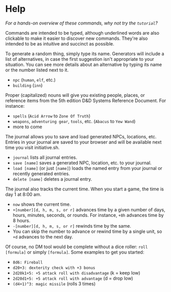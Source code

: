 # Help

_For a hands-on overview of these commands, why not try the `tutorial`?_

Commands are intended to be typed, although underlined words are also clickable
to make it easier to discover new commands. They're also intended to be as
intuitive and succinct as possible.

To generate a random thing, simply type its name. Generators will include a list
of alternatives, in case the first suggestion isn't appropriate to your
situation. You can see more details about an alternative by typing its name or
the number listed next to it.

* `npc` (`human`, `elf`, etc.)
* `building` (`inn`)

Proper (capitalized) nouns will give you existing people, places, or reference
items from the 5th edition D&D Systems Reference Document. For instance:

* `spells` (`Acid Arrow` to `Zone Of Truth`)
* `weapons`, `adventuring gear`, `tools`, etc. (`Abacus` to `Yew Wand`)
* more to come

The journal allows you to save and load generated NPCs, locations, etc. Entries
in your journal are saved to your browser and will be available next time you
visit initiative.sh.

* `journal` lists all journal entries.
* `save [name]` saves a generated NPC, location, etc. to your journal.
* `load [name]` (or just `[name]`) loads the named entry from your journal or
  recently generated entries.
* `delete [name]` deletes a journal entry.

The journal also tracks the current time. When you start a game, the time is day
1 at 8:00 am.

* `now` shows the current time.
* `+[number][d, h, m, s, or r]` advances time by a given number of days, hours,
  minutes, seconds, or rounds.  For instance, `+8h` advances time by 8 hours.
* `-[number][d, h, m, s, or r]` rewinds time by the same.
* You can skip the number to advance or rewind time by a single unit, so `+d`
  advances to the next day.

Of course, no DM tool would be complete without a dice roller: `roll [formula]`
or simply `[formula]`.
Some examples to get you started:

* `8d6: Fireball`
* `d20+3: dexterity check with +3 bonus`
* `2d20k1+5: +5 attack roll with disadvantage` (k = keep low)
* `2d20d1+5: +5 attack roll with advantage` (d = drop low)
* `(d4+1)^3: magic missile` (rolls 3 times)
